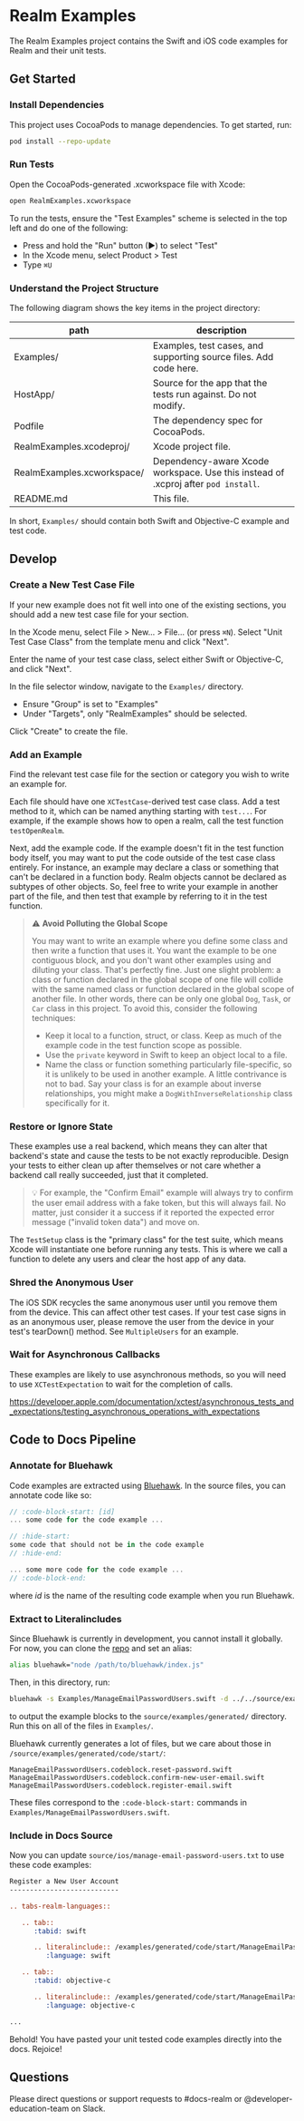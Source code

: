 # Realm Examples

The Realm Examples project contains the Swift and iOS code examples for Realm
and their unit tests.

## Get Started

### Install Dependencies

This project uses CocoaPods to manage dependencies. To get started, run:

```bash
pod install --repo-update
```

### Run Tests

Open the CocoaPods-generated .xcworkspace file with Xcode:

```bash
open RealmExamples.xcworkspace
```

To run the tests, ensure the "Test Examples" scheme is selected in the top left
and do one of the following:

- Press and hold the "Run" button (▶) to select "Test"
- In the Xcode menu, select Product > Test
- Type `⌘U`

### Understand the Project Structure

The following diagram shows the key items in the project directory:

| path                       | description                                                                        |
| -------------------------- | ---------------------------------------------------------------------------------- |
| Examples/                  | Examples, test cases, and supporting source files. Add code here.                  |
| HostApp/                   | Source for the app that the tests run against. Do not modify.                      |
| Podfile                    | The dependency spec for CocoaPods.                                                 |
| RealmExamples.xcodeproj/   | Xcode project file.                                                                |
| RealmExamples.xcworkspace/ | Dependency-aware Xcode workspace. Use this instead of .xcproj after `pod install`. |
| README.md                  | This file.                                                                         |

In short, `Examples/` should contain both Swift and Objective-C example and test code.

## Develop

### Create a New Test Case File

If your new example does not fit well into one of the existing sections, you
should add a new test case file for your section.

In the Xcode menu, select File > New... > File... (or press `⌘N`). Select "Unit
Test Case Class" from the template menu and click "Next".

Enter the name of your test case class, select either Swift or Objective-C, and
click "Next".

In the file selector window, navigate to the `Examples/` directory.

- Ensure "Group" is set to "Examples"
- Under "Targets", only "RealmExamples" should be selected.

Click "Create" to create the file.

### Add an Example

Find the relevant test case file for the section or category you wish to write
an example for.

Each file should have one `XCTestCase`-derived test case class. Add a test
method to it, which can be named anything starting with `test...`. For example,
if the example shows how to open a realm, call the test function
`testOpenRealm`.

Next, add the example code. If the example doesn't fit in the test function body
itself, you may want to put the code outside of the test case class entirely.
For instance, an example may declare a class or something that can't be declared
in a function body. Realm objects cannot be declared as subtypes of other
objects. So, feel free to write your example in another part of the file, and
then test that example by referring to it in the test function.

> ⚠️ **Avoid Polluting the Global Scope**
>
> You may want to write an example where you define some class and then write a
> function that uses it. You want the example to be one contiguous block, and you
> don't want other examples using and diluting your class. That's perfectly fine.
> Just one slight problem: a class or function declared in the global scope of
> one file will collide with the same named class or function declared in the
> global scope of another file. In other words, there can be only one global
> `Dog`, `Task`, or `Car` class in this project. To avoid this, consider the
> following techniques:
>
> - Keep it local to a function, struct, or class. Keep as much of the example
>   code in the test function scope as possible.
> - Use the `private` keyword in Swift to keep an object local to a file.
> - Name the class or function something particularly file-specific, so it is
>   unlikely to be used in another example. A little contrivance is not to bad.
>   Say your class is for an example about inverse relationships, you might make
>   a `DogWithInverseRelationship` class specifically for it.

### Restore or Ignore State

These examples use a real backend, which means they can alter that backend's
state and cause the tests to be not exactly reproducible. Design your tests to
either clean up after themselves or not care whether a backend call really
succeeded, just that it completed.

> 💡 For example, the "Confirm Email" example will always try to confirm the
> user email address with a fake token, but this will always fail. No matter,
> just consider it a success if it reported the expected error message ("invalid
> token data") and move on.

The `TestSetup` class is the "primary class" for the test suite, which means
Xcode will instantiate one before running any tests. This is where we call a
function to delete any users and clear the host app of any data.

### Shred the Anonymous User

The iOS SDK recycles the same anonymous user until you remove them from the
device. This can affect other test cases. If your test case signs in as an
anonymous user, please remove the user from the device in your test's tearDown()
method. See `MultipleUsers` for an example.

### Wait for Asynchronous Callbacks

These examples are likely to use asynchronous methods, so you will need to use
`XCTestExpectation` to wait for the completion of calls.

https://developer.apple.com/documentation/xctest/asynchronous_tests_and_expectations/testing_asynchronous_operations_with_expectations

## Code to Docs Pipeline

### Annotate for Bluehawk

Code examples are extracted using
[Bluehawk](https://github.com/MongoCaleb/bluehawk). In the source files, you can annotate code like so:

```swift
// :code-block-start: [id]
... some code for the code example ...

// :hide-start:
some code that should not be in the code example
// :hide-end:

... some more code for the code example ...
// :code-block-end:
```

where _id_ is the name of the resulting code example when you run Bluehawk.

### Extract to Literalincludes

Since Bluehawk is currently in development, you cannot install it globally. For
now, you can clone the [repo](https://github.com/MongoCaleb/bluehawk) and set an
alias:

```bash
alias bluehawk="node /path/to/bluehawk/index.js"
```

Then, in this directory, run:

```bash
bluehawk -s Examples/ManageEmailPasswordUsers.swift -d ../../source/examples/generated
```

to output the example blocks to the `source/examples/generated/` directory. Run this on all of the files in `Examples/`.

Bluehawk currently generates a lot of files, but we care about those in `/source/examples/generated/code/start/`:

```
ManageEmailPasswordUsers.codeblock.reset-password.swift
ManageEmailPasswordUsers.codeblock.confirm-new-user-email.swift
ManageEmailPasswordUsers.codeblock.register-email.swift
```

These files correspond to the `:code-block-start:` commands in `Examples/ManageEmailPasswordUsers.swift`.

### Include in Docs Source

Now you can update `source/ios/manage-email-password-users.txt` to use these code examples:

```rst
Register a New User Account
---------------------------

.. tabs-realm-languages::

   .. tab::
      :tabid: swift

      .. literalinclude:: /examples/generated/code/start/ManageEmailPasswordUsers.codeblock.register-email.swift
         :language: swift

   .. tab::
      :tabid: objective-c

      .. literalinclude:: /examples/generated/code/start/ManageEmailPasswordUsers.codeblock.register-email-objc.m
         :language: objective-c

...
```

Behold! You have pasted your unit tested code examples directly into the docs.
Rejoice!

## Questions

Please direct questions or support requests to #docs-realm or
@developer-education-team on Slack.
